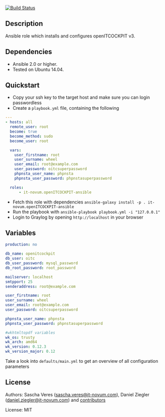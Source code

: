 [![Build Status](https://travis-ci.org/it-novum/openITCOCKPIT-ansible.svg?branch=master)](https://travis-ci.org/it-novum/openITCOCKPIT-ansible)

Description
-----------

Ansible role which installs and configures openITCOCKPIT v3.


Dependencies
------------

- Ansible 2.0 or higher.
- Tested on Ubuntu 14.04.

Quickstart
----------

- Copy your ssh key to the target host and make sure you can login passwordless
- Create a `playbook.yml` file, containing the following

```yaml
---
- hosts: all
  remote_user: root
  become: true
  become_method: sudo
  become_user: root

  vars:
    user_firstname: root
    user_surname: wheel
    user_email: root@example.com
    user_password: oitcsuperpassword
    phpnsta_user_name: phpnsta
    phpnsta_user_password: phpnstasuperpassword

  roles:
      - it-novum.openITCOCKPIT-ansible
```

- Fetch this role with dependencies `ansible-galaxy install -p . it-novum.openITCOCKPIT-ansible`
- Run the playbook with `ansible-playbook playbook.yml -i "127.0.0.1"`
- Login to Graylog by opening `http://localhost` in your browser

Variables
--------

```yaml
production: no

db_name: openitcockpit
db_user: oitc
db_user_password: mysql_password
db_root_password: root_password

mailserver: localhost
smtpport: 25
senderaddress: root@example.com

user_firstname: root
user_surname: wheel
user_email: root@example.com
user_password: oitcsuperpassword

phpnsta_user_name: phpnsta
phpnsta_user_password: phpnstasuperpassword

#wkhtmltopdf variables
wk_os: trusty
wk_arch: amd64
wk_version: 0.12.3
wk_version_major: 0.12

```

Take a look into `defaults/main.yml` to get an overview of all configuration parameters

License
-------

Authors: Sascha Veres (<sascha.veres@it-novum.com>), Daniel Ziegler (<daniel.ziegler@it-novum.com>) and [contributors](https://github.com/it-novum/openITCOCKPIT-ansible/graphs/contributors)

License: MIT
